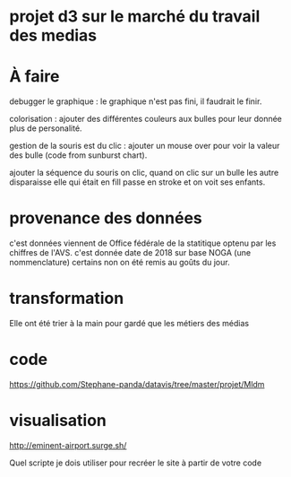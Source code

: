 # projet d3 sur le marché du travail des medias


# À faire 
debugger le graphique :
le graphique n'est pas fini, il faudrait le finir. 

colorisation :
ajouter des différentes couleurs aux bulles pour leur donnée plus de personalité.


gestion de la souris est du clic :
ajouter un mouse over pour voir la valeur des bulle (code from sunburst chart).

ajouter la séquence du souris on clic, quand on clic sur un bulle les autre disparaisse elle qui était en fill passe en stroke et on voit ses enfants.

# provenance des données
c'est données viennent de Office fédérale de la statitique optenu par les chiffres de l'AVS.
c'est donnée date de 2018 sur base NOGA (une nommenclature) certains non on été remis au goûts du jour.

# transformation 
Elle ont été trier à la main pour gardé que les métiers des médias 

# code
https://github.com/Stephane-panda/datavis/tree/master/projet/Mldm 

# visualisation 
http://eminent-airport.surge.sh/

Quel scripte je dois utiliser pour recréer le site à partir de votre code


